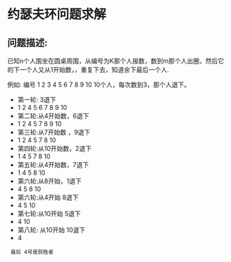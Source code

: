 # 约瑟夫环问题求解
## 问题描述:
  已知n个人围坐在圆桌周围，从编号为K那个人报数，数到m那个人出圈，然后它的下一个人又从1开始数，，重复下去，知道余下最后一个人.
  
  例如:
     编号 1 2 3 4 5 6 7 8 9 10  10个人，每次数到3，那个人退下。
 -    第一轮: 3退下
 -    1 2 4 5 6 7 8 9 10 
 -    第二轮:从4开始数，6退下
 -    1 2 4 5 7 8 9 10
 -   第三轮:从7开始数 ，9退下
 -    1 2 4 5 7 8 10
 -    第四轮:从10开始数，2退下
 -    1 4 5 7 8 10
 -    第五轮:从4开始数，7退下
 -    1 4 5 8 10
 -    第六轮:从8开始，1退下
 -    4 5 8 10
 -    第六轮:从4开始 8退下
 -    4 5 10
 -    第七轮:从10开始 5退下
 -    4 10
 -    第八轮: 从10开始 10退下
 -    4
     
     最后 4号是获胜者
     
      
